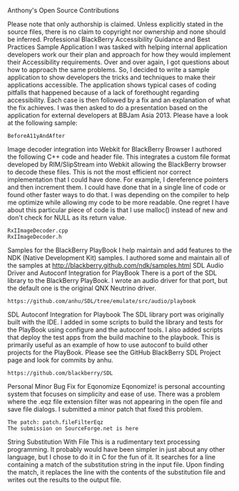 Anthony's Open Source Contributions
	
Please note that only authorship is claimed.  Unless explicitly stated in the source files, there is no claim to copyright nor ownership and none should be inferred. 
Professional
BlackBerry Accessibility Guidance and Best Practices Sample Application
I was tasked with helping internal application developers work our their plan and approach for how they would implement their Accessibility requirements.  Over and over again, I got questions about how to approach the same problems.  So, I decided to write a sample application to show developers the tricks and techniques to make their applications accessible.   The application shows typical cases of coding pitfalls that happened because of a lack of forethought regarding accessibility.  Each case is then followed by a fix and an explanation of what the fix achieves.  I was then asked to do a presentation based on the application for external developers at BBJam Asia 2013.  Please have a look at the following sample:

    BeforeA11yAndAfter

Image decoder integration into Webkit for BlackBerry Browser
I authored the following C++ code and header file.  This integrates a custom file format developed by RIM/SlipStream into Webkit allowing the BlackBerry browser to decode these files.  This is not the most efficient nor correct implementation that I could have done.  For example, I dereference pointers and then increment them.  I could have done that in a single line of code or found other faster ways to do that.  I was depending on the compiler to help me optimize while allowing my code to be more readable. One regret I have about this particular piece of code is that I use malloc() instead of new and don't check for NULL as its return value.  

    RxIImageDecoder.cpp
    RxIImageDecoder.h

Samples for the BlackBerry PlayBook
I help maintain and add features to the NDK (Native Development Kit) samples. 
I authored some and maintain all of the samples at  http://blackberry.github.com/ndk/samples.html
SDL Audio Driver and Autoconf Integration for PlayBook
There is a port of the SDL library to the BlackBerry PlayBook.  I wrote an audio driver for that port, but the default one is the original QNX Neutrino driver.  

    https://github.com/anhu/SDL/tree/emulate/src/audio/playbook

SDL Autoconf Integration for Playbook
The SDL library port was originally built with the IDE.  I added in some scripts to build the library and tests for the PlayBook using configure and the autoconf tools.  I also added scripts that deploy the test apps from the build machine to the playbook.  This is primarily useful as an example of how to use autoconf to build other projects for the PlayBook. Please see the GitHub BlackBerry SDL Project page and look for commits by anhu. 

    https://github.com/blackberry/SDL

Personal
Minor Bug Fix for Eqonomize
Eqonomize! is personal accounting system that focuses on simplicity and ease of use.  There was a problem where the .eqz file extension filter was not appearing in the open file and save file dialogs.  I submitted a minor patch that fixed this problem. 

    The patch: patch.fileFilterEqz 
    The submission on SourceForge.net is here

String Substitution With File
This is a rudimentary text processing programming.  It probably would have been simpler in just about any other language, but I chose to do it in C for the fun of it.  It searches for a line containing a match of the substitution string in the input file.  Upon finding the match, it replaces the line with the contents of the substitution file and writes out the results to the output file.
